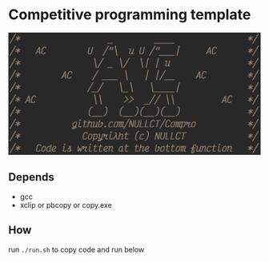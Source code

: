 # Competitive programming template
![screenshot.png](screenshot.png)
## Depends

- gcc
- xclip or pbcopy or copy.exe

## How

run `./run.sh` to copy code and run below
